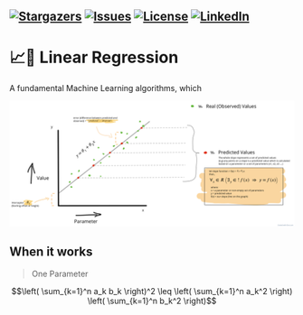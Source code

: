[![Stargazers][stars-shield]][stars-url]
[![Issues][issues-shield]][issues-url]
[![License][license-shield]][license-url]
[![LinkedIn][linkedin-shield]][linkedin-url]
---
# 📈🤖 Linear Regression

A fundamental Machine Learning algorithms, which
 
![img](.github/images/linear-regression-pic.png)
## When it works
> One Parameter

$$\left( \sum_{k=1}^n a_k b_k \right)^2 \leq \left( \sum_{k=1}^n a_k^2 \right) \left( \sum_{k=1}^n b_k^2 \right)$$

[stars-shield]: https://img.shields.io/github/stars/antonio-backnotfront/linear-regression?style=for-the-badge
[stars-url]: https://github.com/antonio-backnotfront/linear-regression/stargazers
[issues-shield]: https://img.shields.io/github/issues/antonio-backnotfront/linear-regression.svg?style=for-the-badge
[issues-url]: https://github.com/antonio-backnotfront/linear-regression/issues
[license-shield]: https://img.shields.io/github/license/antonio-backnotfront/linear-regression.svg?style=for-the-badge
[license-url]: https://github.com/antonio-backnotfront/linear-regression/blob/main/LICENSE.txt
[linkedin-shield]: https://img.shields.io/badge/-LinkedIn-black.svg?style=for-the-badge&logo=linkedin&colorB=555
[linkedin-url]: https://linkedin.com/in/anton-solianyk-906453221